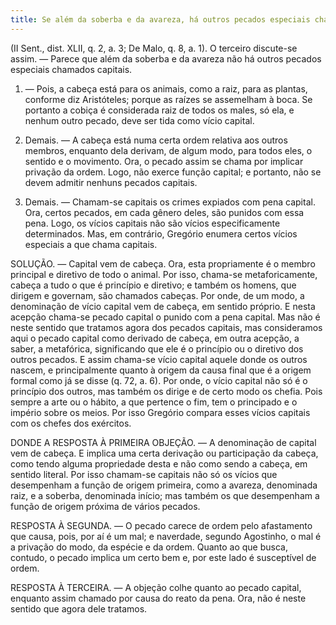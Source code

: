 ```yaml
---
title: Se além da soberba e da avareza, há outros pecados especiais chamados capitais
---
```


(II Sent., dist. XLII, q. 2, a. 3; De Malo, q. 8, a. 1).
  O terceiro discute-se assim. — Parece que além da soberba e da avareza não há outros pecados especiais chamados capitais.  

1. — Pois, a cabeça está para os animais, como a raiz, para as plantas, conforme diz Aristóteles; porque as raízes se assemelham à boca. Se portanto a cobiça é considerada raiz de todos os males, só ela, e nenhum outro pecado, deve ser tida como vício capital.  

2. Demais. — A cabeça está numa certa ordem relativa aos outros membros, enquanto dela derivam, de algum modo, para todos eles, o sentido e o movimento. Ora, o pecado assim se chama por implicar privação da ordem. Logo, não exerce função capital; e portanto, não se devem admitir nenhuns pecados capitais.  

3. Demais. — Chamam-se capitais os crimes expiados com pena capital. Ora, certos pecados, em cada gênero deles, são punidos com essa pena. Logo, os vícios capitais não são vícios especificamente determinados.  Mas, em contrário, Gregório enumera certos vícios especiais a que chama capitais.  

SOLUÇÃO. — Capital vem de cabeça. Ora, esta propriamente é o membro principal e diretivo de todo o animal. Por isso, chama-se metaforicamente, cabeça a tudo o que é princípio e diretivo; e também os homens, que dirigem e governam, são chamados cabeças. Por onde, de um modo, a denominação de vício capital vem de cabeça, em sentido próprio. E nesta acepção chama-se pecado capital o punido com a pena capital. Mas não é neste sentido que tratamos agora dos pecados capitais, mas consideramos aqui o pecado capital como derivado de cabeça, em outra acepção, a saber, a metafórica, significando que ele é o princípio ou o diretivo dos outros pecados. E assim chama-se vício capital aquele donde os outros nascem, e principalmente quanto à origem da causa final que é a origem formal como já se disse (q. 72, a. 6). Por onde, o vício capital não só é o princípio dos outros, mas também os dirige e de certo modo os chefia. Pois sempre a arte ou o hábito, a que pertence o fim, tem o principado e o império sobre os meios. Por isso Gregório compara esses vícios capitais com os chefes dos exércitos.  

DONDE A RESPOSTA À PRIMEIRA OBJEÇÃO. — A denominação de capital vem de cabeça. E implica uma certa derivação ou participação da cabeça, como tendo alguma propriedade desta e não como sendo a cabeça, em sentido literal. Por isso chamam-se capitais não só os vícios que desempenham a função de origem primeira, como a avareza, denominada raiz, e a soberba, denominada início; mas também os que desempenham a função de origem próxima de vários pecados.  

RESPOSTA À SEGUNDA. — O pecado carece de ordem pelo afastamento que causa, pois, por aí é um mal; e naverdade, segundo Agostinho, o mal é a privação do modo, da espécie e da ordem. Quanto ao que busca, contudo, o pecado implica um certo bem e, por este lado é susceptível de ordem.  

RESPOSTA À TERCEIRA. — A objeção colhe quanto ao pecado capital, enquanto assim chamado por causa do reato da pena. Ora, não é neste sentido que agora dele tratamos.